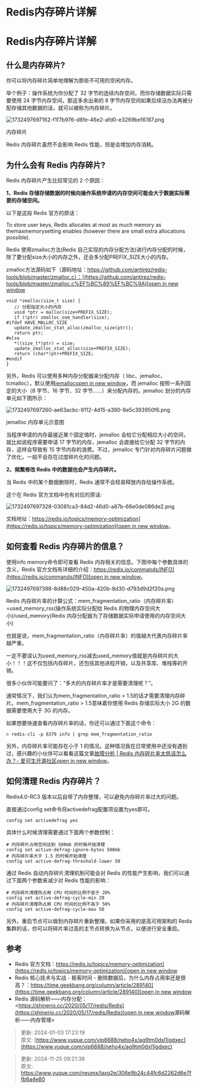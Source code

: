 # Redis内存碎片详解

# Redis内存碎片详解
## 什么是内存碎片?
你可以将内存碎片简单地理解为那些不可用的空闲内存。

举个例子：操作系统为你分配了 32 字节的连续内存空间，而你存储数据实际只需要使用 24 字节内存空间，那这多余出来的 8 字节内存空间如果后续没办法再被分配存储其他数据的话，就可以被称为内存碎片。

![1732497697162-f1f7b976-d8fe-46e2-afd0-e3269be16187.png](./img/6XeZ-IXUu3bcVPPu/1732497697162-f1f7b976-d8fe-46e2-afd0-e3269be16187-984544.png)

内存碎片

Redis 内存碎片虽然不会影响 Redis 性能，但是会增加内存消耗。

## 为什么会有 Redis 内存碎片?
Redis 内存碎片产生比较常见的 2 个原因：

**1、Redis 存储存储数据的时候向操作系统申请的内存空间可能会大于数据实际需要的存储空间。**

以下是这段 Redis 官方的原话：

To store user keys, Redis allocates at most as much memory as themaxmemorysetting enables (however there are small extra allocations possible).

Redis 使用zmalloc方法(Redis 自己实现的内存分配方法)进行内存分配的时候，除了要分配size大小的内存之外，还会多分配PREFIX_SIZE大小的内存。

zmalloc方法源码如下（源码地址：[https://github.com/antirez/redis-tools/blob/master/zmalloc.c）：](https://github.com/antirez/redis-tools/blob/master/zmalloc.c%EF%BC%89%EF%BC%9A)[open in new window](https://github.com/antirez/redis-tools/blob/master/zmalloc.c%EF%BC%89%EF%BC%9A)

```plain
void *zmalloc(size_t size) {
   // 分配指定大小的内存
   void *ptr = malloc(size+PREFIX_SIZE);
   if (!ptr) zmalloc_oom_handler(size);
#ifdef HAVE_MALLOC_SIZE
   update_zmalloc_stat_alloc(zmalloc_size(ptr));
   return ptr;
#else
   *((size_t*)ptr) = size;
   update_zmalloc_stat_alloc(size+PREFIX_SIZE);
   return (char*)ptr+PREFIX_SIZE;
#endif
}
```

另外，Redis 可以使用多种内存分配器来分配内存（ libc、jemalloc、tcmalloc），默认使用[jemalloc](https://github.com/jemalloc/jemalloc)[open in new window](https://github.com/jemalloc/jemalloc)，而 jemalloc 按照一系列固定的大小（8 字节、16 字节、32 字节……）来分配内存的。jemalloc 划分的内存单元如下图所示：

![1732497697260-ae63acbc-9112-4d15-a390-8e5c393950f6.png](./img/6XeZ-IXUu3bcVPPu/1732497697260-ae63acbc-9112-4d15-a390-8e5c393950f6-731356.png)

jemalloc 内存单元示意图

当程序申请的内存最接近某个固定值时，jemalloc 会给它分配相应大小的空间，就比如说程序需要申请 17 字节的内存，jemalloc 会直接给它分配 32 字节的内存，这样会导致有 15 字节内存的浪费。不过，jemalloc 专门针对内存碎片问题做了优化，一般不会存在过度碎片化的问题。

**2、频繁修改 Redis 中的数据也会产生内存碎片。**

当 Redis 中的某个数据删除时，Redis 通常不会轻易释放内存给操作系统。

这个在 Redis 官方文档中也有对应的原话:

![1732497697328-03081ca3-84d2-46d0-a87b-66e0de086de2.png](./img/6XeZ-IXUu3bcVPPu/1732497697328-03081ca3-84d2-46d0-a87b-66e0de086de2-083775.png)

文档地址：[https://redis.io/topics/memory-optimization](https://redis.io/topics/memory-optimization)[open in new window](https://redis.io/topics/memory-optimization)。

## 如何查看 Redis 内存碎片的信息？
使用info memory命令即可查看 Redis 内存相关的信息。下图中每个参数具体的含义，Redis 官方文档有详细的介绍：[https://redis.io/commands/INFO](https://redis.io/commands/INFO)[open in new window](https://redis.io/commands/INFO)。

![1732497697398-8d88c029-450a-420b-8d30-d793d9d2f20a.png](./img/6XeZ-IXUu3bcVPPu/1732497697398-8d88c029-450a-420b-8d30-d793d9d2f20a-809952.png)

Redis 内存碎片率的计算公式：mem_fragmentation_ratio（内存碎片率）=used_memory_rss(操作系统实际分配给 Redis 的物理内存空间大小)/used_memory(Redis 内存分配器为了存储数据实际申请使用的内存空间大小)

也就是说，mem_fragmentation_ratio（内存碎片率）的值越大代表内存碎片率越严重。

一定不要误认为used_memory_rss减去used_memory值就是内存碎片的大小！！！这不仅包括内存碎片，还包括其他进程开销，以及共享库、堆栈等的开销。

很多小伙伴可能要问了：“多大的内存碎片率才是需要清理呢？”。

通常情况下，我们认为mem_fragmentation_ratio > 1.5的话才需要清理内存碎片。mem_fragmentation_ratio > 1.5意味着你使用 Redis 存储实际大小 2G 的数据需要使用大于 3G 的内存。

如果想要快速查看内存碎片率的话，你还可以通过下面这个命令：

```plain
> redis-cli -p 6379 info | grep mem_fragmentation_ratio
```

另外，内存碎片率可能存在小于 1 的情况。这种情况我在日常使用中还没有遇到过，感兴趣的小伙伴可以看看这篇文章[故障分析 | Redis 内存碎片率太低该怎么办？- 爱可生开源社区](https://mp.weixin.qq.com/s/drlDvp7bfq5jt2M5pTqJCw)[open in new window](https://mp.weixin.qq.com/s/drlDvp7bfq5jt2M5pTqJCw)。

## 如何清理 Redis 内存碎片？
Redis4.0-RC3 版本以后自带了内存整理，可以避免内存碎片率过大的问题。

直接通过config set命令将activedefrag配置项设置为yes即可。

```plain
config set activedefrag yes
```

具体什么时候清理需要通过下面两个参数控制：

```plain
# 内存碎片占用空间达到 500mb 的时候开始清理
config set active-defrag-ignore-bytes 500mb
# 内存碎片率大于 1.5 的时候开始清理
config set active-defrag-threshold-lower 50
```

通过 Redis 自动内存碎片清理机制可能会对 Redis 的性能产生影响，我们可以通过下面两个参数来减少对 Redis 性能的影响：

```plain
# 内存碎片清理所占用 CPU 时间的比例不低于 20%
config set active-defrag-cycle-min 20
# 内存碎片清理所占用 CPU 时间的比例不高于 50%
config set active-defrag-cycle-max 50
```

另外，重启节点可以做到内存碎片重新整理。如果你采用的是高可用架构的 Redis 集群的话，你可以将碎片率过高的主节点转换为从节点，以便进行安全重启。

## 参考
+ Redis 官方文档：[https://redis.io/topics/memory-optimization](https://redis.io/topics/memory-optimization)[open in new window](https://redis.io/topics/memory-optimization)
+ Redis 核心技术与实战 - 极客时间 - 删除数据后，为什么内存占用率还是很高？：[https://time.geekbang.org/column/article/289140](https://time.geekbang.org/column/article/289140)[open in new window](https://time.geekbang.org/column/article/289140)
+ Redis 源码解析——内存分配：<[https://shinerio.cc/2020/05/17/redis/Redis](https://shinerio.cc/2020/05/17/redis/Redis)[open in new window](https://shinerio.cc/2020/05/17/redis/Redis)源码解析——内存管理>



> 更新: 2024-01-03 17:23:19  
原文: [https://www.yuque.com/vip6688/neho4x/ag9tm0dxl1igdxec](https://www.yuque.com/vip6688/neho4x/ag9tm0dxl1igdxec)
>



> 更新: 2024-11-25 09:21:38  
> 原文: <https://www.yuque.com/neumx/laxg2e/306e9b24c44fc6d2262d6e7ffb6a4e80>